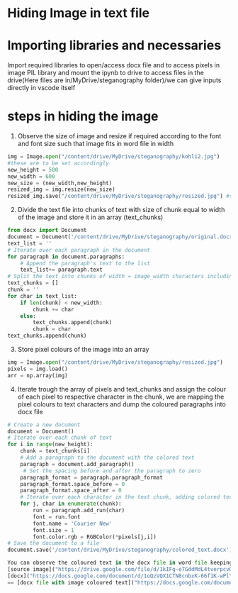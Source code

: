 # Hiding Image in text file
# Importing libraries and necessaries

Import  required libraries to open/access docx file and to access pixels in image PIL library and mount the ipynb to drive  to access files in the drive(Here files are in/MyDrive/steganography folder)/we can give inputs directly in vscode itself


# steps in hiding the image
1. Observe the size of image and resize if required according to the font and font size such that image fits in word file in width
```python
img = Image.open("/content/drive/MyDrive/steganography/kohli2.jpg")
#these are to be set accordingly
new_height = 500 
new_width = 600
new_size = (new_width,new_height)
resized_img = img.resize(new_size)
resized_img.save("/content/drive/MyDrive/steganography/resized.jpg") #saving the resized image
```
2. Divide the text file into chunks of text with size of chunk equal to width of the image and store it in an array (text_chunks)
```python
from docx import Document
document = Document('/content/drive/MyDrive/steganography/original.docx')
text_list = ''
# Iterate over each paragraph in the document
for paragraph in document.paragraphs:
    # Append the paragraph's text to the list
    text_list+= paragraph.text
# Split the text into chunks of width = image_width characters including spaces
text_chunks = []
chunk = ''
for char in text_list:
    if len(chunk) < new_width:
        chunk += char
    else:
        text_chunks.append(chunk)
        chunk = char
text_chunks.append(chunk)
```

3. Store pixel colours of the image into an array

```python
img = Image.open("/content/drive/MyDrive/steganography/resized.jpg")
pixels = img.load()
arr = np.array(img)
```
4. Iterate trough the array of pixels and text_chunks and assign the colour of each pixel to respective character in the chunk, we are mapping the pixel colours to text characters and dump the coloured paragraphs into docx file
```python
# Create a new document
document = Document()
# Iterate over each chunk of text
for i in range(new_height):
    chunk = text_chunks[i]
    # Add a paragraph to the document with the colored text
    paragraph = document.add_paragraph()
     # Set the spacing before and after the paragraph to zero
    paragraph_format = paragraph.paragraph_format
    paragraph_format.space_before = 0
    paragraph_format.space_after = 0
    # Iterate over each character in the text chunk, adding colored text to the document
    for j, char in enumerate(chunk):
        run = paragraph.add_run(char)
        font = run.font
        font.name = 'Courier New'
        font.size = 1
        font.color.rgb = RGBColor(*pixels[j,i])
# Save the document to a file
document.save('/content/drive/MyDrive/steganography/colored_text.docx')

You can observe the coloured text in the docx file in word file keeping font_size = 1 and font = Courier New
[source image]("https://drive.google.com/file/d/1kIFg-e7GddMdL4tverpcvOUEVrUhF8Yf/view?usp=share_link") + 
[docx]("https://docs.google.com/document/d/1oQzVQX1CTN8cnbxK-66f1K-wPlYDjpna/edit usp=share_link&ouid=100409726951559877182&rtpof=true&sd=true") 
== [docx file with image coloured text]("https://docs.google.com/document/d/1--Ee0dJ9xZljdRWlAMmg1CKMYLeWrDj7/edit?usp=share_link&ouid=100409726951559877182&rtpof=true&sd=true")
